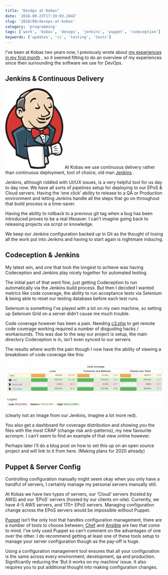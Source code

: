 ```yaml
---
title: "DevOps at Kobas"
date: '2018-09-23T17:39:03.284Z'
slug: '2018/09/devops-at-kobas'
category: 'programming'
tags: ['work', 'kobas', 'devops', 'jenkins', 'puppet', 'codeception']
keywords: ['updates', 'ci', 'testing', 'tests']
---
```

I’ve been at Kobas two years now, I previously wrote about [my experiences in my first month](/blog/2016/07/first-month-at-kobas) , so it seemed fitting to do an overview of my experiences since then surrounding the software we use for DevOps.

## Jenkins & Continuous Delivery
![Jenkins Image](images/jenkins.png)
At Kobas we use continuous delivery rather than continuous deployment, tool of choice; old man [Jenkins](https://www.jenkins.io/) .

Jenkins, although riddled with UI/UX issues, is a very helpful tool for us day to day now. We have all sorts of pipelines setup for deploying to our EPoS & Cloud servers. Having the ‘one click’ ability to release to a QA or Production environment and letting Jenkins handle all the steps that go on throughout that build process is a time-saver.

Having the ability to rollback to a previous git tag when a bug has been introduced proves to be a real lifesaver. I can’t imagine going back to releasing projects via script or knowledge.

We keep our Jenkins configuration backed up in Git as the thought of losing all the work put into Jenkins and having to start again is nightmare inducing.

## Codeception & Jenkins
My latest win, and one that took the longest to achieve was having Codeception and Jenkins play nicely together for automated testing.

The initial part of that went fine, just getting Codeception to run automatically via the Jenkins build process. But then I decided I wanted metrics like code coverage, the ability to run acceptance tests via Selenium & being able to reset our testing database before each test runs.

Selenium is something I’ve played with a lot on my own machine, so setting up Selenium Grid on a server didn’t cause me much trouble.

Code coverage however has been a pain. Needing [c3.php](https://github.com/Codeception/c3) to get remote code coverage working required a number of disgusting hacks / workarounds. This was due to the way our project is setup, the main directory Codeception is in, isn’t even synced to our servers.

The results where worth the pain though I now have the ability of viewing a breakdown of code coverage like this:

![Code coverage report](images/codeCov.png)

(clearly not an image from our Jenkins, imagine a lot more red).

You also get a dashboard for coverage distribution and showing you the files with the most CRAP (change risk anti-patterns), my new favourite acronym. I can’t seem to find an example of that view online however.

Perhaps later I’ll do a blog post on how to set this up on an open source project and will link to it from here. (Making plans for 2020 already)

## Puppet & Server Config
 Controlling configuration manually might seem okay when you only have a handful of servers, I certainly manage my personal servers manually still.

At Kobas we have two types of servers, our ‘Cloud’ servers (hosted by AWS) and our ‘EPoS’ servers (hosted by our clients on-site). Currently, we have 4-5 AWS servers, and 170+ EPoS servers. Managing configuration change across the EPoS servers would be impossible without Puppet.

[Puppet](https://puppet.com/) isn’t the only tool that handles configuration management, there are a number of tools to choose between; [Chef](https://www.chef.io/chef/) and [Ansible](https://www.ansible.com/) are two that come to mind. I’ve only used Puppet so can’t comment on the advantages of one over the other. I do recommend getting at least one of these tools setup to manage your server configuration though as the pay-off is huge.

Using a configuration management tool ensures that all your configuration is the same across every environment; development, qa and production. Significantly reducing the ‘But it works on my machine’ issue. It also requires you to put additional thought into making configuration changes.